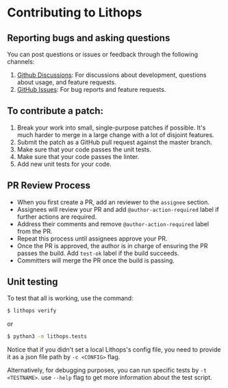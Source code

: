 Contributing to Lithops
===================

Reporting bugs and asking questions
-----------------------------------

You can post questions or issues or feedback through the following channels:

1. [Github Discussions](https://github.com/lithops-cloud/lithops/discussions): For discussions about development, questions about usage, and feature requests.
2. [GitHub Issues](https://github.com/lithops-cloud/lithops/issues): For bug reports and feature requests.


To contribute a patch:
----------------------

1. Break your work into small, single-purpose patches if possible. It's much
   harder to merge in a large change with a lot of disjoint features.
2. Submit the patch as a GitHub pull request against the master branch.
3. Make sure that your code passes the unit tests.
4. Make sure that your code passes the linter. 
5. Add new unit tests for your code.


PR Review Process
-----------------

- When you first create a PR, add an reviewer to the `assignee` section.
- Assignees will review your PR and add `@author-action-required` label if further actions are required.
- Address their comments and remove `@author-action-required` label from the PR.
- Repeat this process until assignees approve your PR.
- Once the PR is approved, the author is in charge of ensuring the PR passes the build. Add `test-ok` label if the build succeeds.
- Committers will merge the PR once the build is passing.


Unit testing
------------

To test that all is working, use the command:

```bash
$ lithops verify
```

or

```bash
$ python3 -m lithops.tests
```

Notice that if you didn't set a local Lithops's config file, you need to provide it as a json file path by `-c <CONFIG>` flag.

Alternatively, for debugging purposes, you can run specific tests by `-t <TESTNAME>`. use `--help` flag to get more information about the test script.
